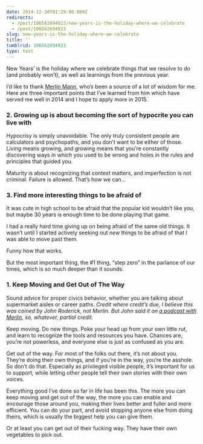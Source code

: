 ```yaml
---
date: 2014-12-30T01:29:00.000Z
redirects:
  - /post/106562694923/new-years-is-the-holiday-where-we-celebrate
  - /post/106562694923
slug: new-years-is-the-holiday-where-we-celebrate
title: ''
tumblrid: 106562694923
type: text
---
```

<p>New Years’ is the holiday where we celebrate things that we resolve to do (and probably won’t), as well as learnings from the previous year.</p>

<p>I’d like to thank <a href="https://twitter.com/hotdogsladies">Merlin Mann</a>, who’s been a source of a lot of wisdom for me.  Here are three important points that I’ve learned from him which have served me well in 2014 and I hope to apply more in 2015.</p>

<h3>2. Growing up is about becoming the sort of hypocrite you can live with</h3>

<p>Hypocrisy is simply unavoidable.  The only truly consistent people are calculators and psychopaths, and you don’t want to be either of those.  Living means growing, and growing means that you’re constantly discovering ways in which you used to be wrong and holes in the rules and principles that guided you.</p>

<p>Maturity is about recognizing that context matters, and imperfection is not criminal.  Failure is allowed.  That’s how we can…</p>

<h3>3. Find more interesting things to be afraid of</h3>

<p>It was cute in high school to be afraid that the popular kid wouldn’t like you, but maybe 30 years is enough time to be done playing that game.</p>

<p>I had a really hard time giving up on being afraid of the same old things.  It wasn’t until I started actively seeking out <em>new</em> things to be afraid of that I was able to move past them.</p>

<p>Funny how that works.</p>

<p>But the most important thing, the #1 thing, &ldquo;step zero&rdquo; in the parlance of our times, which is so much deeper than it sounds:</p>

<h3>1. Keep Moving and Get Out of The Way</h3>

<p>Sound advice for proper civics behavior, whether you are talking about supermarket aisles or career paths.  <i>Credit where credit’s due, I believe this was coined by John Roderick, not Merlin.  But John said it on <a href="http://www.merlinmann.com/roderick/">a podcast with Merlin</a>, so, whatever, partial credit.</i></p>

<p>Keep moving.  Do new things.  Poke your head up from your own little rut, and learn to recognize the tools and resources you have.  Chances are, you’re not powerless, and everyone else is just as confused as you are.</p>

<p>Get out of the way.  For most of the folks out there, it’s not about you.  They’re doing their own things, and if you’re in the way, you’re the asshole.  So don’t do that.  Especially as privileged visible people, it’s important for us to support, while letting other people tell their own stories with their own voices.</p>

<p>Everything good I’ve done so far in life has been this.  The more you can keep moving and get out of the way, the more you can enable and encourage those around you, making their lives better and fuller and more efficient.  You can do your part, and avoid stopping anyone else from doing theirs, which is usually the biggest help you can give them.</p>

<p>Or at least you can get out of their fucking way.  They have their own vegetables to pick out.</p>
